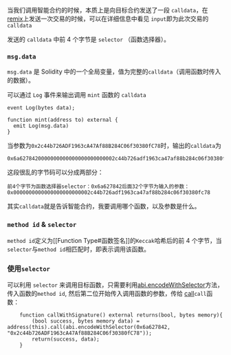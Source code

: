当我们调用智能合约的时候，本质上是向目标合约发送了一段 `calldata`，在 [remix](remix.ethereum.org)上发送一次交易的时候，可以在详细信息中看见 `input`即为此次交易的 `calldata`

发送的 `calldata` 中前 4 个字节是 `selector` （函数选择器）。

### `msg.data`
`msg.data` 是 Solidity 中的一个全局变量，值为完整的`calldata`（调用函数时传入的数据）。

可以通过 `Log` 事件来输出调用 `mint` 函数的 `calldata`

```sol
event Log(bytes data);

function mint(address to) external {
  emit Log(msg.data)
}
```

当参数为`0x2c44b726ADF1963cA47Af88B284C06f30380fC78`时，输出的`calldata`为

```
0x6a6278420000000000000000000000002c44b726adf1963ca47af88b284c06f30380fc78
```

这段很乱的字节码可以分成两部分：

```
前4个字节为函数选择器selector：0x6a627842后面32个字节为输入的参数：0x0000000000000000000000002c44b726adf1963ca47af88b284c06f30380fc78
```

其实`calldata`就是告诉智能合约，我要调用哪个函数，以及参数是什么。

### `method id` & `selector`
`method id`定义为[[Function Type#函数签名]]的`Keccak`哈希后的前 4 个字节，当`selector`与`method id`相匹配时，即表示调用该函数。

### 使用`selector`
可以利用 `selector` 来调用目标函数，只需要利用[abi.encodeWithSelector](https://docs.soliditylang.org/en/v0.8.17/units-and-global-variables.html?highlight=abi.encodeWithSelector#abi-encoding-and-decoding-functions)方法，传入函数的`method id`, 然后第二位开始传入调用函数的参数，传给 [call](https://docs.soliditylang.org/en/v0.8.17/types.html#members-of-addresses)`call`函数：

```sol
    function callWithSignature() external returns(bool, bytes memory){
        (bool success, bytes memory data) = address(this).call(abi.encodeWithSelector(0x6a627842, "0x2c44b726ADF1963cA47Af88B284C06f30380fC78"));
        return(success, data);
    }
```

